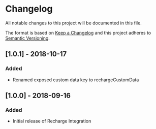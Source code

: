 # Changelog

All notable changes to this project will be documented in this file.

The format is based on [Keep a Changelog](http://keepachangelog.com/) and this project adheres to [Semantic Versioning](http://semver.org/).

## [1.0.1] - 2018-10-17
### Added
- Renamed exposed custom data key to rechargeCustomData

## [1.0.0] - 2018-09-16
### Added
- Initial release of Recharge Integration